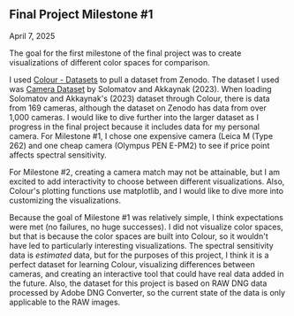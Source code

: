 ## **Final Project Milestone #1**

April 7, 2025

The goal for the first milestone of the final project was to create visualizations of different color spaces for comparison.

I used [Colour - Datasets](https://github.com/colour-science/colour-datasets) to pull a dataset from Zenodo. The dataset I used was [Camera Dataset](https://zenodo.org/records/8314702) by Solomatov and Akkaynak (2023)[](https://color-lab-eilat.github.io/Spectral-sensitivity-estimation-web/). When loading  Solomatov and Akkaynak's (2023) dataset through  Colour, there is data from 169 cameras, although the dataset on Zenodo has data from over 1,000 cameras. I would like to dive further into the larger dataset as I progress in the final project because it includes data for my personal camera. For Milestone #1, I chose one expensive camera (Leica M (Type 262) and one cheap camera (Olympus PEN E-PM2) to see if price point affects spectral sensitivity.

For Milestone #2, creating a camera match may not be attainable, but I am excited to add interactivity to choose between different visualizations. Also, Colour's plotting functions use matplotlib, and I would like to dive more into customizing the visualizations.

Because the goal of Milestone #1 was relatively simple, I think expectations were met (no failures, no huge successes). I did not visualize color spaces, but that is because the color spaces are built into Colour, so it wouldn't have led to particularly interesting visualizations. The spectral sensitivity data is *estimated* data, but for the purposes of this project, I think it is a perfect dataset for learning Colour, visualizing differences between cameras, and creating an interactive tool that could have real data added in the future. Also, the dataset for this project is based on RAW DNG data processed by Adobe DNG Converter, so the current state of the data is only applicable to the RAW images.
